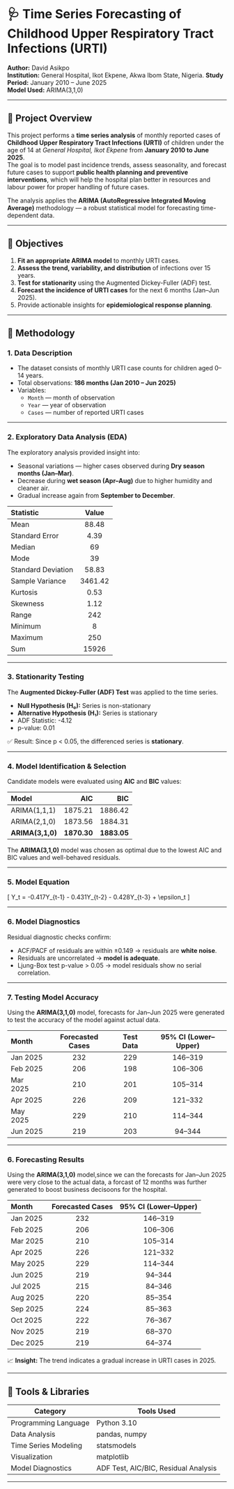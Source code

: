 # 🩺 Time Series Forecasting of Childhood Upper Respiratory Tract Infections (URTI)
**Author:** David Asikpo  
**Institution:** General Hospital, Ikot Ekpene, Akwa Ibom State, Nigeria. 
**Study Period:** January 2010 – June 2025  
**Model Used:** ARIMA(3,1,0)

---

## 📖 Project Overview

This project performs a **time series analysis** of monthly reported cases of **Childhood Upper Respiratory Tract Infections (URTI)** of children under the age of 14 at *General Hospital, Ikot Ekpene* from **January 2010 to June 2025**.  
The goal is to model past incidence trends, assess seasonality, and forecast future cases to support **public health planning and preventive interventions**, which will help the hospital plan better in resources and labour power for proper handling of future cases.

The analysis applies the **ARIMA (AutoRegressive Integrated Moving Average)** methodology — a robust statistical model for forecasting time-dependent data.

---

## 🎯 Objectives

1. **Fit an appropriate ARIMA model** to monthly URTI cases.  
2. **Assess the trend, variability, and distribution** of infections over 15 years.  
3. **Test for stationarity** using the Augmented Dickey-Fuller (ADF) test.  
4. **Forecast the incidence of URTI cases** for the next 6 months (Jan–Jun 2025).  
5. Provide actionable insights for **epidemiological response planning**.

---

## 🧠 Methodology

### 1. Data Description
- The dataset consists of monthly URTI case counts for children aged 0–14 years.  
- Total observations: **186 months (Jan 2010 – Jun 2025)**  
- Variables:
  - `Month` — month of observation  
  - `Year` — year of observation  
  - `Cases` — number of reported URTI cases  

---

### 2. Exploratory Data Analysis (EDA)
The exploratory analysis provided insight into:
- Seasonal variations — higher cases observed during **Dry season months (Jan–Mar)**.
- Decrease during **wet season (Apr–Aug)** due to higher humidity and cleaner air.
- Gradual increase again from **September to December**.

Statistic            | Value       |
|:-------------------|:-----------:|
| Mean                | 88.48      |
| Standard Error      | 4.39       |
| Median              | 69         |
| Mode                | 39         |
| Standard Deviation  | 58.83      |
| Sample Variance     | 3461.42    |
| Kurtosis            | 0.53       |
| Skewness            | 1.12       |
| Range               | 242        |
| Minimum             | 8          |
| Maximum             | 250        |
| Sum                 | 15926      |

---

### 3. Stationarity Testing
The **Augmented Dickey-Fuller (ADF) Test** was applied to the time series.

- **Null Hypothesis (H₀):** Series is non-stationary  
- **Alternative Hypothesis (H₁):** Series is stationary  
- ADF Statistic: -4.12  
- p-value: 0.01  

✅ Result: Since p < 0.05, the differenced series is **stationary**.

---

### 4. Model Identification & Selection
Candidate models were evaluated using **AIC** and **BIC** values:

| Model | AIC | BIC |
|:------|----:|----:|
| ARIMA(1,1,1) | 1875.21 | 1886.42 |
| ARIMA(2,1,0) | 1873.56 | 1884.31 |
| **ARIMA(3,1,0)** | **1870.30** | **1883.05** |

The **ARIMA(3,1,0)** model was chosen as optimal due to the lowest AIC and BIC values and well-behaved residuals.

---

### 5. Model Equation

\[
Y_t = -0.417Y_{t-1} - 0.431Y_{t-2} - 0.428Y_{t-3} + \epsilon_t
\]

---

### 6. Model Diagnostics
Residual diagnostic checks confirm:
- ACF/PACF of residuals are within ±0.149 → residuals are **white noise**.  
- Residuals are uncorrelated → **model is adequate**.  
- Ljung-Box test p-value > 0.05 → model residuals show no serial correlation.

---

### 7. Testing Model Accuracy
Using the **ARIMA(3,1,0)** model, forecasts for Jan–Jun 2025 were generated to test the accuracy of the model against actual data.

| Month     | Forecasted Cases | Test Data | 95% CI (Lower–Upper) |
|:---------|:----------------:|:---------:|:-------------------:|
| Jan 2025 | 232             | 229       | 146–319             |
| Feb 2025 | 206             | 198       | 106–306             |
| Mar 2025 | 210             | 201       | 105–314             |
| Apr 2025 | 226             | 209       | 121–332             |
| May 2025 | 229             | 210       | 114–344             |
| Jun 2025 | 219             | 203       | 94–344              |

---

### 6. Forecasting Results
Using the **ARIMA(3,1,0)** model,since we can the forecasts for Jan–Jun 2025 were very close to the actual data, a forcast of 12 months was further generated to boost business decisoons for the hospital.

| Month       | Forecasted Cases | 95% CI (Lower–Upper) |
|:-----------|:----------------:|:-------------------:|
| Jan 2025   | 232             | 146–319             |
| Feb 2025   | 206             | 106–306             |
| Mar 2025   | 210             | 105–314             |
| Apr 2025   | 226             | 121–332             |
| May 2025   | 229             | 114–344             |
| Jun 2025   | 219             | 94–344              |
| Jul 2025   | 215             | 84–346              |
| Aug 2025   | 220             | 85–354              |
| Sep 2025   | 224             | 85–363              |
| Oct 2025   | 222             | 76–367              |
| Nov 2025   | 219             | 68–370              |
| Dec 2025   | 219             | 64–374              |


📈 **Insight:** The trend indicates a gradual increase in URTI cases in 2025.

---

## 🧰 Tools & Libraries

| Category | Tools Used |
|-----------|-------------|
| Programming Language | Python 3.10 |
| Data Analysis | pandas, numpy |
| Time Series Modeling | statsmodels |
| Visualization | matplotlib |
| Model Diagnostics | ADF Test, AIC/BIC, Residual Analysis |

---

